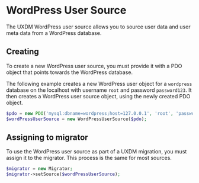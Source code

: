 # WordPress User Source

The UXDM WordPress user source allows you to source user data and user meta data from a WordPress database.

## Creating

To create a new WordPress user source, you must provide it with a PDO object that points towards the WordPress database. 

The following example creates a new WordPress user object for a `wordpress` database on the localhost with username `root` and password `password123`. 
It then creates a WordPress user source object, using the newly created PDO object.

```php
$pdo = new PDO('mysql:dbname=wordpress;host=127.0.0.1', 'root', 'password123');
$wordPressUserSource = new WordPressUserSource($pdo);
```

## Assigning to migrator

To use the WordPress user source as part of a UXDM migration, you must assign it to the migrator. This process is the same for most sources.

```php
$migrator = new Migrator;
$migrator->setSource($wordPressUserSource);
```

